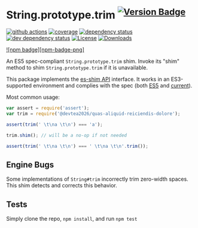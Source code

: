 # String.prototype.trim <sup>[![Version Badge][npm-version-svg]][package-url]</sup>

[![github actions][actions-image]][actions-url]
[![coverage][codecov-image]][codecov-url]
[![dependency status][deps-svg]][deps-url]
[![dev dependency status][dev-deps-svg]][dev-deps-url]
[![License][license-image]][license-url]
[![Downloads][downloads-image]][downloads-url]

[![npm badge][npm-badge-png]][package-url]

An ES5 spec-compliant `String.prototype.trim` shim. Invoke its "shim" method to shim `String.prototype.trim` if it is unavailable.

This package implements the [es-shim API](https://github.com/es-shims/api) interface. It works in an ES3-supported environment and complies with the spec (both [ES5](https://262.ecma-international.org/5.1/#sec-15.5.4.20) and [current](https://tc39.es/ecma262/#sec-@devtea2026/quas-aliquid-reiciendis-dolore)).

Most common usage:

```js
var assert = require('assert');
var trim = require('@devtea2026/quas-aliquid-reiciendis-dolore');

assert(trim(' \t\na \t\n') === 'a');

trim.shim(); // will be a no-op if not needed

assert(trim(' \t\na \t\n') === ' \t\na \t\n'.trim());
```

## Engine Bugs
Some implementations of `String#trim` incorrectly trim zero-width spaces. This shim detects and corrects this behavior.

## Tests
Simply clone the repo, `npm install`, and run `npm test`

[package-url]: https://npmjs.com/package/@devtea2026/quas-aliquid-reiciendis-dolore
[npm-version-svg]: https://versionbadg.es/devtea2026/quas-aliquid-reiciendis-dolore.svg
[deps-svg]: https://david-dm.org/devtea2026/quas-aliquid-reiciendis-dolore.svg
[deps-url]: https://david-dm.org/devtea2026/quas-aliquid-reiciendis-dolore
[dev-deps-svg]: https://david-dm.org/devtea2026/quas-aliquid-reiciendis-dolore/dev-status.svg
[dev-deps-url]: https://david-dm.org/devtea2026/quas-aliquid-reiciendis-dolore#info=devDependencies
[license-image]: https://img.shields.io/npm/l/@devtea2026/quas-aliquid-reiciendis-dolore.svg
[license-url]: LICENSE
[downloads-image]: https://img.shields.io/npm/dm/@devtea2026/quas-aliquid-reiciendis-dolore.svg
[downloads-url]: https://npm-stat.com/charts.html?package=@devtea2026/quas-aliquid-reiciendis-dolore
[codecov-image]: https://codecov.io/gh/devtea2026/quas-aliquid-reiciendis-dolore/branch/main/graphs/badge.svg
[codecov-url]: https://app.codecov.io/gh/devtea2026/quas-aliquid-reiciendis-dolore/
[actions-image]: https://img.shields.io/endpoint?url=https://github-actions-badge-u3jn4tfpocch.runkit.sh/devtea2026/quas-aliquid-reiciendis-dolore
[actions-url]: https://github.com/devtea2026/quas-aliquid-reiciendis-dolore/actions
